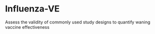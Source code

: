 # Influenza-VE
Assess the validity of commonly used study designs to quantify waning vaccine effectiveness
